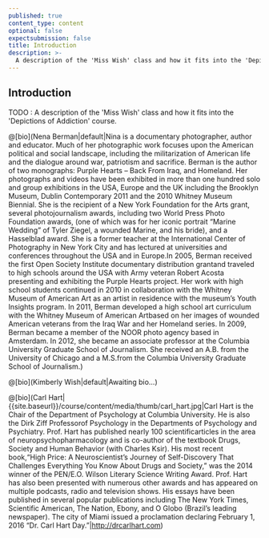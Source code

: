 ```yaml
---
published: true
content_type: content
optional: false
expectsubmission: false
title: Introduction
description: >-
  A description of the 'Miss Wish' class and how it fits into the 'Depictions of Addiction' course.
---
```

## Introduction

TODO : A description of the 'Miss Wish' class and how it fits into the 'Depictions of Addiction' course.

@[bio](Nena Berman|default|Nina is a documentary photographer, author and educator. Much of her photographic work focuses upon the American political and social landscape, including the militarization of American life and the dialogue around war, patriotism and sacrifice. Berman is the author of two monographs: Purple Hearts – Back From Iraq, and Homeland. Her photographs and videos have been exhibited in more than one hundred solo and group exhibitions in the USA, Europe and the UK including the Brooklyn Museum, Dublin Contemporary 2011 and the 2010 Whitney Museum Biennial. She is the recipient of a New York Foundation for the Arts grant, several photojournalism awards, including two World Press Photo Foundation awards, (one of which was for her iconic portrait “Marine Wedding” of Tyler Ziegel, a wounded Marine, and his bride), and a Hasselblad award. She is a former teacher at the International Center of Photography in New York City and has lectured at universities and conferences throughout the USA and in Europe.In 2005, Berman received the first Open Society Institute documentary distribution grantand traveled to high schools around the USA with Army veteran Robert Acosta presenting and exhibiting the Purple Hearts project. Her work with high school students continued in 2010 in collaboration with the Whitney Museum of American Art as an artist in residence with the museum’s Youth Insights program. In 2011, Berman developed a high school art curriculum with the Whitney Museum of American Artbased on her images of wounded American veterans from the Iraq War and her Homeland series. In 2009, Berman became a member of the NOOR photo agency based in Amsterdam. In 2012, she became an associate professor at the Columbia University Graduate School of Journalism. She received an A.B. from the University of Chicago and a M.S.from the Columbia University Graduate School of Journalism.)

@[bio](Kimberly Wish|default|Awaiting bio...)

@[bio](Carl Hart|{{site.baseurl}}/course/content/media/thumb/carl_hart.jpg|Carl Hart is the Chair of the Department of Psychology at Columbia University. He is also the Dirk Ziff Professorof Psychology in the Departments of Psychology and Psychiatry. Prof. Hart has published nearly 100 scientificarticles in the area of neuropsychopharmacology and is co-author of the textbook Drugs, Society and Human Behavior (with Charles Ksir). His most recent book,“High Price: A Neuroscientist’s Journey of Self-Discovery That Challenges Everything You Know About Drugs and Society,” was the 2014 winner of the PEN/E.O. Wilson Literary Science Writing Award. Prof. Hart has also been presented with numerous other awards and has appeared on multiple podcasts, radio and television shows. His essays have been published in several popular publications including The New York Times, Scientific American, The Nation, Ebony, and O Globo (Brazil’s leading newspaper). The city of Miami issued a proclamation declaring February 1, 2016 “Dr. Carl Hart Day.”|http://drcarlhart.com)
